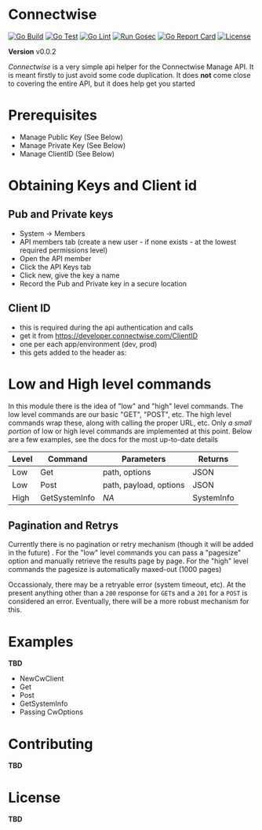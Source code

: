 # Connectwise
[![Go Build](https://github.com/zpeters/connectwise-go/workflows/Go%20Build/badge.svg)](https://github.com/zpeters/connectwise-go/actions?query=workflow%3A%22Go+Build%22)
[![Go Test](https://github.com/zpeters/connectwise-go/workflows/Go%20Test/badge.svg)](https://github.com/zpeters/connectwise-go/actions?query=workflow%3A%22Go+Test%22)
[![Go Lint](https://github.com/zpeters/connectwise-go/workflows/Go%20Lint/badge.svg)](https://github.com/zpeters/connectwise-go/actions?query=workflow%3A%22Go+Lint%22)
[![Run Gosec](https://github.com/zpeters/connectwise-go/workflows/Run%20Gosec/badge.svg)](https://github.com/zpeters/connectwise-go/actions?query=workflow%3A%22Run+Gosec%22)
[![Go Report Card](https://goreportcard.com/badge/github.com/zpeters/connectwise-go)](https://goreportcard.com/report/github.com/zpeters/connectwise-go)
[![License](https://img.shields.io/github/license/zpeters/connectwise-go)](https://img.shields.io/github/license/zpeters/connectwise-go)

**Version** v0.0.2

*Connectwise* is a very simple api helper for the Connectwise Manage API.  It is meant firstly to just avoid some code duplication. It does **not** come close to covering the entire API, but it does help get you started

# Prerequisites
- Manage Public Key (See Below)
- Manage Private Key (See Below)
- Manage ClientID (See Below)

# Obtaining Keys and Client id 
## Pub and Private keys
- System -> Members
- API members tab (create a new user - if none exists - at the lowest required permissions level)
- Open the API member
- Click the API Keys tab
- Click new, give the key a name
- Record the Pub and Private key in a secure location
## Client ID
- this is required during the api authentication and calls
- get it from https://developer.connectwise.com/ClientID
- one per each app/environment (dev, prod)
- this gets added to the header as:

# Low and High level commands
In this module there is the idea of "low" and "high" level commands.  The low level commands are our basic "GET", "POST", etc.  The high level commands wrap these, along with calling the proper URL, etc. Only *a small portion* of low or high level commands are implemented at this point. Below are a few examples, see the docs for the most up-to-date details


| Level | Command | Parameters | Returns |
|-------|---------|---------------|------|
| Low   | Get     | path, options | JSON | 
| Low   | Post     | path, payload, options | JSON | 
| High  | GetSystemInfo | _NA_ | SystemInfo |

## Pagination and Retrys
Currently there is no pagination or retry mechanism (though it will be added in the future) . For the "low" level commands you can pass a "pagesize" option and manually retrieve the results page by page.  For the "high" level commands the pagesize is automatically maxed-out (1000 pages)

Occassionaly, there may be a retryable error (system timeout, etc).  At the present anything other than a `200` response for `GET`s and a `201` for a `POST` is considered an error.  Eventually, there will be a more robust mechanism for this.
  
# Examples
**TBD**
- NewCwClient
- Get
- Post
- GetSystemInfo
- Passing CwOptions

# Contributing
**TBD**
  
# License
**TBD**
